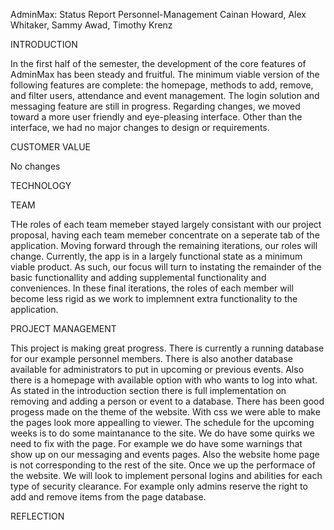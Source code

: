 AdminMax: Status Report
Personnel-Management
Cainan Howard, Alex Whitaker, Sammy Awad, Timothy Krenz

INTRODUCTION

In the first half of the semester, the development of the core features of AdminMax has been steady and fruitful. The minimum viable version of the following features are complete: the homepage, methods to add, remove, and filter users, attendance and event management. The login solution and messaging feature are still in progress. Regarding changes, we moved toward a more user friendly and eye-pleasing interface. Other than the interface, we had no major changes to design or requirements. 

CUSTOMER VALUE

No changes

TECHNOLOGY

TEAM

THe roles of each team memeber stayed largely consistant with our project proposal, having each team memeber concentrate on a seperate tab of the application. Moving forward through the remaining iterations, our roles will change. Currently, the app is in a largely functional state as a minimum viable product. As such, our focus will turn to instating the remainder of the basic functionallity and adding supplemental functionality and conveniences. In these final iterations, the roles of each member will become less rigid as we work to implemnent extra functionality to the application. 


PROJECT MANAGEMENT

This project is making great progress. There is currently a running database for our example personnel members. There is also another database available for administrators to put in upcoming or previous events. Also there is a homepage with available option with who wants to log into what. As stated in the introduction section there is full implementation on removing and adding a person or event to a database. There has been good progess made on the theme of the website. With css we were able to make the pages look more appealling to viewer. The schedule for the upcoming weeks is to do some maintanance to the site. We do have some quirks we need to fix with the page. For example we do have some warnings that show up on our messaging and events pages. Also the website home page is not corresponding to the rest of the site. Once we up the performace of the website. We will look to implement personal logins and abilities for each type of security clearance. For example only admins reserve the right to add and remove items from the page database. 

REFLECTION
